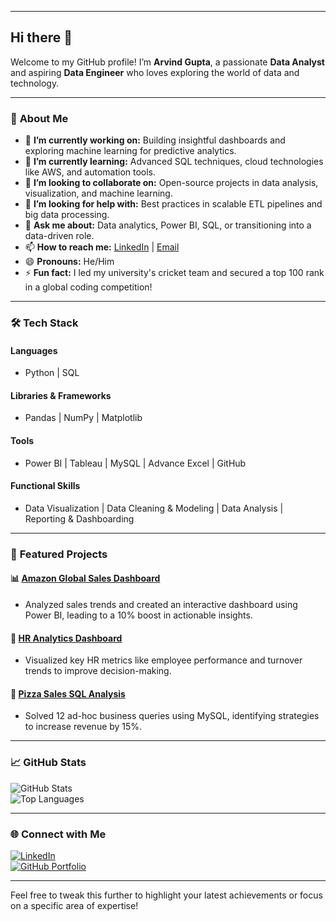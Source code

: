 

---

## Hi there 👋  
Welcome to my GitHub profile! I’m **Arvind Gupta**, a passionate **Data Analyst** and aspiring **Data Engineer** who loves exploring the world of data and technology.

---

### 🚀 **About Me**

- 🔭 **I’m currently working on:** Building insightful dashboards and exploring machine learning for predictive analytics.  
- 🌱 **I’m currently learning:** Advanced SQL techniques, cloud technologies like AWS, and automation tools.  
- 👯 **I’m looking to collaborate on:** Open-source projects in data analysis, visualization, and machine learning.  
- 🤔 **I’m looking for help with:** Best practices in scalable ETL pipelines and big data processing.  
- 💬 **Ask me about:** Data analytics, Power BI, SQL, or transitioning into a data-driven role.  
- 📫 **How to reach me:** [LinkedIn](https://www.linkedin.com/in/arvindanalyst) | [Email](mailto:arvindanalyst@gmail.com)  
- 😄 **Pronouns:** He/Him  
- ⚡ **Fun fact:** I led my university's cricket team and secured a top 100 rank in a global coding competition!  

---

### 🛠️ **Tech Stack**

#### **Languages**
- Python | SQL 

#### **Libraries & Frameworks**
- Pandas | NumPy | Matplotlib

#### **Tools**
- Power BI | Tableau | MySQL | Advance Excel | GitHub

#### **Functional Skills**
- Data Visualization | Data Cleaning & Modeling | Data Analysis | Reporting & Dashboarding  

---

### 🌟 **Featured Projects**

#### 📊 [Amazon Global Sales Dashboard](https://github.com/arvindanalyst/amazon-sales-dashboard)
- Analyzed sales trends and created an interactive dashboard using Power BI, leading to a 10% boost in actionable insights.  

#### 🏢 [HR Analytics Dashboard](https://github.com/arvindanalyst/hr-analytics-dashboard)
- Visualized key HR metrics like employee performance and turnover trends to improve decision-making.  

#### 🍕 [Pizza Sales SQL Analysis](https://github.com/arvindanalyst/pizza-sales-analysis)
- Solved 12 ad-hoc business queries using MySQL, identifying strategies to increase revenue by 15%.  

---

### 📈 **GitHub Stats**  
![GitHub Stats](https://github-readme-stats.vercel.app/api?username=arvindanalyst&show_icons=true&theme=radical)  
![Top Languages](https://github-readme-stats.vercel.app/api/top-langs/?username=arvindanalyst&layout=compact&theme=radical)  

---

### 🌐 **Connect with Me**  
[![LinkedIn](https://img.shields.io/badge/-LinkedIn-blue?style=flat&logo=linkedin&logoColor=white)](https://www.linkedin.com/in/arvindanalyst)  
[![GitHub Portfolio](https://img.shields.io/badge/-GitHub_Portfolio-black?style=flat&logo=github&logoColor=white)](https://github.com/arvindanalyst)

---

Feel free to tweak this further to highlight your latest achievements or focus on a specific area of expertise!
